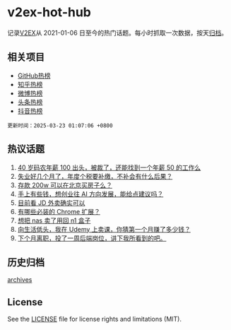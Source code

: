 # v2ex-hot-hub

 记录[V2EX](https://www.v2ex.com/)从 2021-01-06 日至今的热门话题。每小时抓取一次数据，按天[归档](archives)。
 
 ## 相关项目

- [GitHub热榜](https://github.com/snaildev/github-hot-hub)
- [知乎热榜](https://github.com/snaildev/zhihu-hot-hub)
- [微博热榜](https://github.com/snaildev/weibo-hot-hub)
- [头条热榜](https://github.com/snaildev/toutiao-hot-hub)
- [抖音热榜](https://github.com/snaildev/douyin-hot-hub)


 `更新时间：2025-03-23 01:07:06 +0800`

## 热议话题

1. [40 岁码农年薪 100 出头，被裁了，还能找到一个年薪 50 的工作么](https://www.v2ex.com/t/1120310)
1. [失业好几个月了，年度个税要补缴，不补会有什么后果？](https://www.v2ex.com/t/1120275)
1. [存款 200w 可以在北京买房子么？](https://www.v2ex.com/t/1120279)
1. [手上有些钱，想创业往 AI 方向发展，能给点建议吗？](https://www.v2ex.com/t/1120247)
1. [目前看 JD 外卖确实可以](https://www.v2ex.com/t/1120263)
1. [有哪些必装的 Chrome 扩展？](https://www.v2ex.com/t/1120254)
1. [想把 nas 卖了用回 n1 盒子](https://www.v2ex.com/t/1120292)
1. [向生活低头，我在 Udemy 上卖课，你猜第一个月赚了多少钱？](https://www.v2ex.com/t/1120273)
1. [下个月离职，投了一周后端岗位，讲下我所看到的吧。](https://www.v2ex.com/t/1120256)

## 历史归档

[archives](archives)

## License

See the [LICENSE](LICENSE) file for license rights and limitations (MIT).

